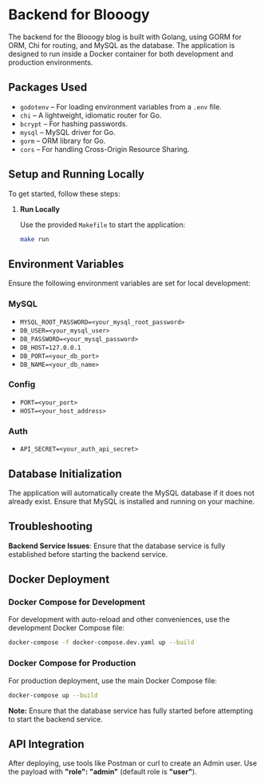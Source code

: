# Backend for Blooogy

The backend for the Blooogy blog is built with Golang, using GORM for ORM, Chi for routing, and MySQL as the database. The application is designed to run inside a Docker container for both development and production environments.

## Packages Used

- `godotenv` – For loading environment variables from a `.env` file.
- `chi` – A lightweight, idiomatic router for Go.
- `bcrypt` – For hashing passwords.
- `mysql` – MySQL driver for Go.
- `gorm` – ORM library for Go.
- `cors` – For handling Cross-Origin Resource Sharing.

## Setup and Running Locally

To get started, follow these steps:

1. **Run Locally**

   Use the provided `Makefile` to start the application:

   ```bash
   make run
   ```

## Environment Variables

Ensure the following environment variables are set for local development:

### MySQL

- `MYSQL_ROOT_PASSWORD=<your_mysql_root_password>`
- `DB_USER=<your_mysql_user>`
- `DB_PASSWORD=<your_mysql_password>`
- `DB_HOST=127.0.0.1`
- `DB_PORT=<your_db_port>`
- `DB_NAME=<your_db_name>`

### Config

- `PORT=<your_port>`
- `HOST=<your_host_address>`

### Auth

- `API_SECRET=<your_auth_api_secret>`

## Database Initialization

The application will automatically create the MySQL database if it does not already exist. Ensure that MySQL is installed and running on your machine.

## Troubleshooting

**Backend Service Issues**: Ensure that the database service is fully established before starting the backend service.

## Docker Deployment

### Docker Compose for Development

For development with auto-reload and other conveniences, use the development Docker Compose file:

```bash
docker-compose -f docker-compose.dev.yaml up --build
```

### Docker Compose for Production

For production deployment, use the main Docker Compose file:

```bash
docker-compose up --build
```

**Note:** Ensure that the database service has fully started before attempting to start the backend service.

## API Integration

After deploying, use tools like Postman or curl to create an Admin user. Use the payload with **"role": "admin"** (default role is **"user"**).
